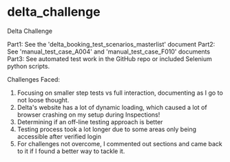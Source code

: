 # delta_challenge
Delta Challenge

Part1: See the 'delta_booking_test_scenarios_masterlist' document
Part2: See 'manual_test_case_A004' and 'manual_test_case_F010' documents
Part3: See automated test work in the GitHub repo or included Selenium python scripts.

Challenges Faced:
1. Focusing on smaller step tests vs full interaction, documenting as I go to not loose thought.
2. Delta's website has a lot of dynamic loading, which caused a lot of browser crashing on my setup during Inspections!
3. Determining if an off-line testing approach is better
4. Testing process took a lot longer due to some areas only being accessible after verified login
5. For challenges not overcome, I commented out sections and came back to it if I found a better way to tackle it.




